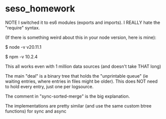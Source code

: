 # seso_homework

NOTE I switched it to es6 modules (exports and imports). I REALLY hate the "require" syntax.

(If there is something weird about this in your node version, here is mine):

$ node -v
v20.11.1

$ npm -v
10.2.4


This all works even with 1 million data sources (and doesn't take THAT long)

The main "deal" is a binary tree that holds the "unprintable queue" (ie waiting entries, where entries in files might be older). This does NOT need to hold every entry, just one per logsource.

The comment in "sync-sorted-merge" is the big explanation.

The implementations are pretty similar (and use the same custom btree functions) for sync and async
